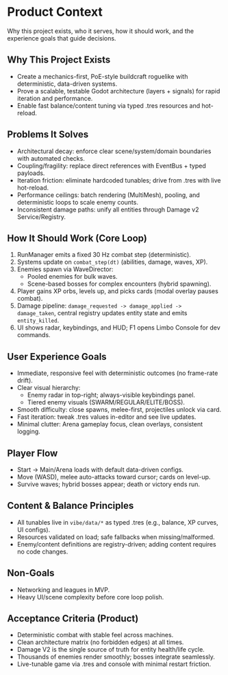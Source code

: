 # Product Context

Why this project exists, who it serves, how it should work, and the experience goals that guide decisions.

## Why This Project Exists
- Create a mechanics-first, PoE-style buildcraft roguelike with deterministic, data-driven systems.
- Prove a scalable, testable Godot architecture (layers + signals) for rapid iteration and performance.
- Enable fast balance/content tuning via typed .tres resources and hot-reload.

## Problems It Solves
- Architectural decay: enforce clear scene/system/domain boundaries with automated checks.
- Coupling/fragility: replace direct references with EventBus + typed payloads.
- Iteration friction: eliminate hardcoded tunables; drive from .tres with live hot-reload.
- Performance ceilings: batch rendering (MultiMesh), pooling, and deterministic loops to scale enemy counts.
- Inconsistent damage paths: unify all entities through Damage v2 Service/Registry.

## How It Should Work (Core Loop)
1. RunManager emits a fixed 30 Hz combat step (deterministic).
2. Systems update on `combat_step(dt)` (abilities, damage, waves, XP).
3. Enemies spawn via WaveDirector:
   - Pooled enemies for bulk waves.
   - Scene-based bosses for complex encounters (hybrid spawning).
4. Player gains XP orbs, levels up, and picks cards (modal overlay pauses combat).
5. Damage pipeline: `damage_requested -> damage_applied -> damage_taken`, central registry updates entity state and emits `entity_killed`.
6. UI shows radar, keybindings, and HUD; F1 opens Limbo Console for dev commands.

## User Experience Goals
- Immediate, responsive feel with deterministic outcomes (no frame-rate drift).
- Clear visual hierarchy:
  - Enemy radar in top-right; always-visible keybindings panel.
  - Tiered enemy visuals (SWARM/REGULAR/ELITE/BOSS).
- Smooth difficulty: close spawns, melee-first, projectiles unlock via card.
- Fast iteration: tweak .tres values in-editor and see live updates.
- Minimal clutter: Arena gameplay focus, clean overlays, consistent logging.

## Player Flow
- Start → Main/Arena loads with default data-driven configs.
- Move (WASD), melee auto-attacks toward cursor; cards on level-up.
- Survive waves; hybrid bosses appear; death or victory ends run.

## Content & Balance Principles
- All tunables live in `vibe/data/*` as typed .tres (e.g., balance, XP curves, UI configs).
- Resources validated on load; safe fallbacks when missing/malformed.
- Enemy/content definitions are registry-driven; adding content requires no code changes.

## Non-Goals
- Networking and leagues in MVP.
- Heavy UI/scene complexity before core loop polish.

## Acceptance Criteria (Product)
- Deterministic combat with stable feel across machines.
- Clean architecture matrix (no forbidden edges) at all times.
- Damage V2 is the single source of truth for entity health/life cycle.
- Thousands of enemies render smoothly; bosses integrate seamlessly.
- Live-tunable game via .tres and console with minimal restart friction.
